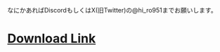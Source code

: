 なにかあればDiscordもしくはX(旧Twitter)の@hi_ro951までお願いします。<br>
# [Download Link](https://github.com/hr951/Team-AllChat-v1.0.0/releases/tag/Released)
